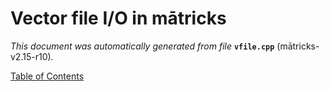 
# Vector file I/O in mātricks
_This document was automatically generated from file_ **`vfile.cpp`** (mātricks-v2.15-r10).


[Table of Contents](README.md)
